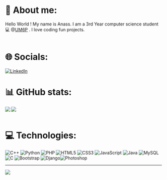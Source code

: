# 👋 About me:
Hello World ! My name is Anass. I am a 3rd Year computer science student 💻 @[UM6P](https://um6p.ma/) . I love coding fun projects.<br>
<br>
# 🌐 Socials:
[![LinkedIn](https://img.shields.io/badge/LinkedIn-%230077B5.svg?logo=linkedin&logoColor=white)](https://www.linkedin.com/in/anass-kemmoune/)


# 📊 GitHub stats:
<img align="left" src="https://github-readme-stats.vercel.app/api?username=anassKEMMOUNE&show_icons=true&theme=tokyonight">
<img src="https://github-readme-stats.vercel.app/api/top-langs/?username=anassKEMMOUNE&layout=compact&theme=tokyonight">
<br><br>



# 💻 Technologies:
![C++](https://img.shields.io/badge/-C++-00599C.svg?logo=cplusplus&style=for-the-badge) ![Python](https://img.shields.io/badge/python-3670A0?style=for-the-badge&logo=python&logoColor=ffdd54) ![PHP](https://img.shields.io/badge/php-%23777BB4.svg?style=for-the-badge&logo=php&logoColor=white) ![HTML5](https://img.shields.io/badge/html5-%23E34F26.svg?style=for-the-badge&logo=html5&logoColor=white) ![CSS3](https://img.shields.io/badge/css3-%231572B6.svg?style=for-the-badge&logo=css3&logoColor=white) ![JavaScript](https://img.shields.io/badge/javascript-%23323330.svg?style=for-the-badge&logo=javascript&logoColor=%23F7DF1E)  ![Java](https://img.shields.io/badge/java-%23ED8B00.svg?style=for-the-badge&logo=openjdk&logoColor=white) ![MySQL](https://img.shields.io/badge/mysql-%2300f.svg?style=for-the-badge&logo=mysql&logoColor=white) 	![C](https://img.shields.io/badge/c-%2300599C.svg?style=for-the-badge&logo=c&logoColor=white) ![Bootstrap](https://img.shields.io/badge/bootstrap-%23563D7C.svg?style=for-the-badge&logo=bootstrap&logoColor=white) ![Django](https://img.shields.io/badge/-Django-09E220.svg?logo=django&style=for-the-badge)![Photoshop](https://img.shields.io/badge/-Adobe%20photoshop-00008B.svg?logo=adobe-photoshop&style=for-the-badge)


---
[![](https://visitcount.itsvg.in/api?id=anassKEMMOUNE&label=Profile%20Views&color=6&icon=5&pretty=false)](https://visitcount.itsvg.in)
